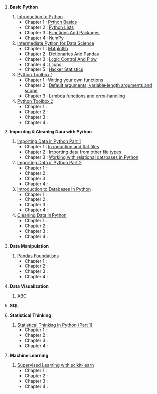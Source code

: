 1. __Basic Python__
    1. [Introduction to Python](https://hrkj-18.github.io/introduction-to-python/)
        * Chapter 1 : [Python Basics](https://hrkj-18.github.io/data-science-course/basic-python/introduction-to-python/python-basics/)
        * Chapter 2 : [Python Lists](https://hrkj-18.github.io/data-science-course/basic-python/introduction-to-python/python-lists/)
        * Chapter 3 : [Functions And Packages](https://hrkj-18.github.io/data-science-course/basic-python/introduction-to-python/functions-and-packages/)
        * Chapter 4 : [NumPy](https://hrkj-18.github.io/data-science-course/basic-python/introduction-to-python/numpy/)
    2. [Intermediate Python for Data Science](https://hrkj-18.github.io/Intermediate-Python-for-Data-Science/)
        * Chapter 1 : [Matplotlib](https://hrkj-18.github.io/data-science-course/basic-python/intermediate-python-for-data-science/matplotlib/)
        * Chapter 2 : [Dictionaries And Pandas](https://hrkj-18.github.io/data-science-course/basic-python/intermediate-python-for-data-science/dictionaries-and-pandas/)
        * Chapter 3 : [Logic Control And Flow](https://hrkj-18.github.io/data-science-course/basic-python/intermediate-python-for-data-science/logic-control-flow%20and-filtering/)
        * Chapter 4 : [Loops](https://hrkj-18.github.io/data-science-course/basic-python/intermediate-python-for-data-science/loops/)
        * Chapter 5 : [Hacker Statistics](https://hrkj-18.github.io/data-science-course/basic-python/intermediate-python-for-data-science/hacker-statistics/)
    3. [Python Toolbox 1](https://hrkj-18.github.io/python-data-science-toolbox-part-1/)
        * Chapter 1 : [Writing your own functions](https://hrkj-18.github.io/data-science-course/basic-python/python-data-science-toolbox-part-1/writing-your-own-functions/)
        * Chapter 2 : [Default arguments, variable-length arguments and scope](https://hrkj-18.github.io/data-science-course/basic-python/python-data-science-toolbox-part-1/default-arguments-variable-length-arguments-and-scope/)
        * Chapter 3 : [Lambda functions and error-handling](https://hrkj-18.github.io/data-science-course/basic-python/python-data-science-toolbox-part-1/lambda-functions-and-error-handling/)
    4. [Python Toolbox 2](https://hrkj-18.github.io/python-data-science-toolbox-part-2/)
        * Chapter 1 : [](https://hrkj-18.github.io/)
        * Chapter 2 : [](https://hrkj-18.github.io/)
        * Chapter 3 : [](https://hrkj-18.github.io/)
        * Chapter 4 : [](https://hrkj-18.github.io/)

2. __Importing & Cleaning Data with Python__
    1. [Importing Data in Python Part 1](https://hrkj-18.github.io/importing-data-in-python-part-1/)
        * Chapter 1 : [Introduction and flat files](https://hrkj-18.github.io/data-science-course/importing-and-cleaning-data-with-python/importing-data-in-python-part-1/introduction-and-flat-files/)
        * Chapter 2 : [Importing data from other file types](https://hrkj-18.github.io/data-science-course/importing-and-cleaning-data-with-python/importing-data-in-python-part-1/importing-data-from-other-file-types/)
        * Chapter 3 : [Working with relational databases in Python](https://hrkj-18.github.io/data-science-course/importing-and-cleaning-data-with-python/importing-data-in-python-part-1/working-with-relational-databases-in-python/)  
    2. [Importing Data in Python Part 2](https://hrkj-18.github.io/importing-data-in-python-part-2/)
        * Chapter 1 : [](https://hrkj-18.github.io/)
        * Chapter 2 : [](https://hrkj-18.github.io/)
        * Chapter 3 : [](https://hrkj-18.github.io/)
        * Chapter 4 : [](https://hrkj-18.github.io/)    
    3. [Introduction to Databases in Python](https://hrkj-18.github.io/introduction-to-relational-databases-in-python/)
        * Chapter 1 : [](https://hrkj-18.github.io/)
        * Chapter 2 : [](https://hrkj-18.github.io/)
        * Chapter 3 : [](https://hrkj-18.github.io/)
        * Chapter 4 : [](https://hrkj-18.github.io/)    
    4. [Cleaning Data in Python](https://hrkj-18.github.io/cleaning-data-in-python/)
        * Chapter 1 : [](https://hrkj-18.github.io/)
        * Chapter 2 : [](https://hrkj-18.github.io/)
        * Chapter 3 : [](https://hrkj-18.github.io/)
        * Chapter 4 : [](https://hrkj-18.github.io/)
3. __Data Manipulation__ 
    1. [Pandas Foundations](https://hrkj-18.github.io/pandas-foundations/)
        * Chapter 1 : [](https://hrkj-18.github.io/)
        * Chapter 2 : [](https://hrkj-18.github.io/)
        * Chapter 3 : [](https://hrkj-18.github.io/)
        * Chapter 4 : [](https://hrkj-18.github.io/)
4. __Data Visualization__
    1. ABC
    
5. __SQL__

6. __Statistical Thinking__
    1. [Statistical Thinking in Python (Part 1)](https://hrkj-18.github.io/data-science-course/statistical-thinking/statistical-thinking-in-python-part-1/graphical-exploratory-data-analysis/)
        * Chapter 1 : [](https://hrkj-18.github.io/)
        * Chapter 2 : [](https://hrkj-18.github.io/)
        * Chapter 3 : [](https://hrkj-18.github.io/)
        * Chapter 4 : [](https://hrkj-18.github.io/)

7. __Machine Learning__
    1. [Supervised Learning with scikit-learn](https://hrkj-18.github.io/data-science-course/machine-learning/supervised-learning-with-scikit-learn/chapter-1/)
        * Chapter 1 : [](https://hrkj-18.github.io/)
        * Chapter 2 : [](https://hrkj-18.github.io/)
        * Chapter 3 : [](https://hrkj-18.github.io/)
        * Chapter 4 : [](https://hrkj-18.github.io/)
